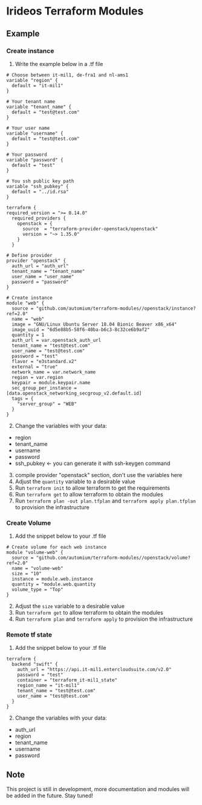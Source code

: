 # Irideos Terraform Modules

## Example

### Create instance

1. Write the example below in a .tf file

```
# Choose between it-mil1, de-fra1 and nl-ams1
variable "region" {
  default = "it-mil1"
}

# Your tenant name
variable "tenant_name" {
  default = "test@test.com"
}

# Your user name
variable "username" {
  default = "test@test.com"
}

# Your password
variable "password" {
  default = "test"
}

# You ssh public key path
variable "ssh_pubkey" {
  default = "../id.rsa"
}

terraform {
required_version = ">= 0.14.0"
  required_providers {
    openstack = {
      source  = "terraform-provider-openstack/openstack"
      version = "~> 1.35.0"
    }
  }

# Define provider
provider "openstack" {
  auth_url = "auth_url"
  tenant_name = "tenant_name"
  user_name = "user_name"
  password = "password"
}

# Create instance
module "web" {
  source = "github.com/automium/terraform-modules//openstack/instance?ref=2.0"
  name = "web"
  image = "GNU/Linux Ubuntu Server 18.04 Bionic Beaver x86_x64"
  image_uuid = "6d5e88b5-58f6-40ba-b6c3-8c32ce6b9af2"
  quantity = 1
  auth_url = var.openstack_auth_url
  tenant_name = "test@test.com"
  user_name = "test@test.com"
  password = "test"
  flavor = "e3standard.x2"
  external = "true"
  network_name = var.network_name
  region = var.region
  keypair = module.keypair.name
  sec_group_per_instance = [data.openstack_networking_secgroup_v2.default.id]
  tags = {
    "server_group" = "WEB"
  }
}
```

2. Change the variables with your data:
* region
* tenant_name
* username
* password
* ssh_pubkey <- you can generate it with ssh-keygen command

3. compile provider "openstack" section, don't use the variables here
4. Adjust the `quantity` variable to a desirable value
5. Run `terraform init` to allow terraform to get the requirements
6. Run `terraform get` to allow terraform to obtain the modules
7. Run `terraform plan -out plan.tfplan` and `terraform apply plan.tfplan` to provision the infrastructure

### Create Volume

1. Add the snippet below to your .tf file

```
# Create volume for each web instance
module "volume-web" {
  source = "github.com/automium/terraform-modules//openstack/volume?ref=2.0"
  name = "volume-web"
  size = "10"
  instance = module.web.instance
  quantity = "module.web.quantity
  volume_type = "Top"
}
```

2. Adjust the `size` variable to a desirable value
3. Run `terraform get` to allow terraform to obtain the modules
4. Run `terraform plan` and `terraform apply` to provision the infrastructure

### Remote tf state

1. Add the snippet below to your .tf file
```
terraform {
  backend "swift" {
    auth_url = "https://api.it-mil1.entercloudsuite.com/v2.0"
    password = "test"
    container = "terraform_it-mil1_state"
    region_name = "it-mil1"
    tenant_name = "test@test.com"
    user_name = "test@test.com"
  }
}
```
2. Change the variables with your data:
* auth_url
* region
* tenant_name
* username
* password

## Note
This project is still in development, more documentation and modules will be added in the future. Stay tuned!

